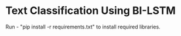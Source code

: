 # **Text Classification Using BI-LSTM**


 Run  -  "pip install -r requirements.txt" to install required libraries.